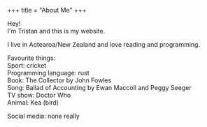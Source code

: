 +++
title = "About Me"
+++

Hey!\
I'm Tristan and this is my website.

I live in Aotearoa/New Zealand and love reading and programming.

Favourite things:\
Sport: cricket\
Programming language: rust\
Book: The Collector by John Fowles\
Song: Ballad of Accounting by Ewan Maccoll and Peggy Seeger\
TV show: Doctor Who\
Animal: Kea (bird)

Social media: none really